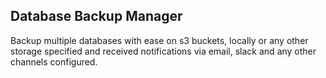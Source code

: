 

## Database Backup Manager
Backup multiple databases with ease on s3 buckets, locally or any other storage specified and received notifications via email, slack and any other channels configured.
